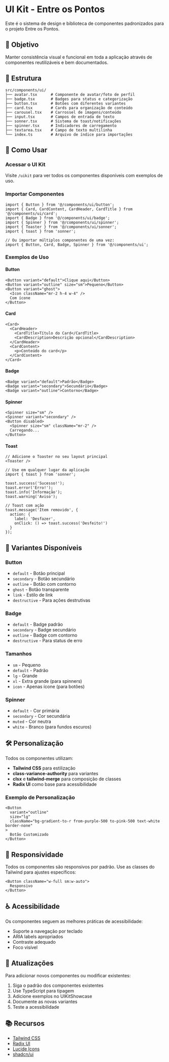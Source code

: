 # UI Kit - Entre os Pontos

Este é o sistema de design e biblioteca de componentes padronizados para o projeto Entre os Pontos.

## 🎯 Objetivo

Manter consistência visual e funcional em toda a aplicação através de componentes reutilizáveis e bem documentados.

## 📁 Estrutura

```
src/components/ui/
├── avatar.tsx      # Componente de avatar/foto de perfil
├── badge.tsx       # Badges para status e categorização
├── button.tsx      # Botões com diferentes variantes
├── card.tsx        # Cards para organização de conteúdo
├── carousel.tsx    # Carrossel de imagens/conteúdo
├── input.tsx       # Campos de entrada de texto
├── sonner.tsx      # Sistema de toast/notificações
├── spinner.tsx     # Indicadores de carregamento
├── textarea.tsx    # Campo de texto multilinha
└── index.ts        # Arquivo de índice para importações
```

## 🚀 Como Usar

### Acessar o UI Kit

Visite `/uikit` para ver todos os componentes disponíveis com exemplos de uso.

### Importar Componentes

```tsx
import { Button } from '@/components/ui/button';
import { Card, CardContent, CardHeader, CardTitle } from '@/components/ui/card';
import { Badge } from '@/components/ui/badge';
import { Spinner } from '@/components/ui/spinner';
import { Toaster } from '@/components/ui/sonner';
import { toast } from 'sonner';

// Ou importar múltiplos componentes de uma vez:
import { Button, Card, Badge, Spinner } from '@/components/ui';
```

### Exemplos de Uso

#### Button
```tsx
<Button variant="default">Clique aqui</Button>
<Button variant="outline" size="sm">Pequeno</Button>
<Button variant="ghost">
  <Icon className="mr-2 h-4 w-4" />
  Com ícone
</Button>
```

#### Card
```tsx
<Card>
  <CardHeader>
    <CardTitle>Título do Card</CardTitle>
    <CardDescription>Descrição opcional</CardDescription>
  </CardHeader>
  <CardContent>
    <p>Conteúdo do card</p>
  </CardContent>
</Card>
```

#### Badge
```tsx
<Badge variant="default">Padrão</Badge>
<Badge variant="secondary">Secundário</Badge>
<Badge variant="outline">Contorno</Badge>
```

#### Spinner
```tsx
<Spinner size="sm" />
<Spinner variant="secondary" />
<Button disabled>
  <Spinner size="sm" className="mr-2" />
  Carregando...
</Button>
```

#### Toast
```tsx
// Adicione o Toaster no seu layout principal
<Toaster />

// Use em qualquer lugar da aplicação
import { toast } from 'sonner';

toast.success('Sucesso!');
toast.error('Erro!');
toast.info('Informação');
toast.warning('Aviso');

// Toast com ação
toast.message('Item removido', {
  action: {
    label: 'Desfazer',
    onClick: () => toast.success('Desfeito!')
  }
});
```

## 🎨 Variantes Disponíveis

### Button
- `default` - Botão principal
- `secondary` - Botão secundário
- `outline` - Botão com contorno
- `ghost` - Botão transparente
- `link` - Estilo de link
- `destructive` - Para ações destrutivas

### Badge
- `default` - Badge padrão
- `secondary` - Badge secundário
- `outline` - Badge com contorno
- `destructive` - Para status de erro

### Tamanhos
- `sm` - Pequeno
- `default` - Padrão
- `lg` - Grande
- `xl` - Extra grande (para spinners)
- `icon` - Apenas ícone (para botões)

### Spinner
- `default` - Cor primária
- `secondary` - Cor secundária
- `muted` - Cor neutra
- `white` - Branco (para fundos escuros)

## 🛠 Personalização

Todos os componentes utilizam:
- **Tailwind CSS** para estilização
- **class-variance-authority** para variantes
- **clsx** e **tailwind-merge** para composição de classes
- **Radix UI** como base para acessibilidade

### Exemplo de Personalização
```tsx
<Button 
  variant="outline" 
  size="lg"
  className="bg-gradient-to-r from-purple-500 to-pink-500 text-white border-none"
>
  Botão Customizado
</Button>
```

## 📱 Responsividade

Todos os componentes são responsivos por padrão. Use as classes do Tailwind para ajustes específicos:

```tsx
<Button className="w-full sm:w-auto">
  Responsivo
</Button>
```

## ♿ Acessibilidade

Os componentes seguem as melhores práticas de acessibilidade:
- Suporte a navegação por teclado
- ARIA labels apropriados
- Contraste adequado
- Foco visível

## 🔄 Atualizações

Para adicionar novos componentes ou modificar existentes:

1. Siga o padrão dos componentes existentes
2. Use TypeScript para tipagem
3. Adicione exemplos no UIKitShowcase
4. Documente as novas variantes
5. Teste a acessibilidade

## 📚 Recursos

- [Tailwind CSS](https://tailwindcss.com/)
- [Radix UI](https://www.radix-ui.com/)
- [Lucide Icons](https://lucide.dev/)
- [shadcn/ui](https://ui.shadcn.com/)
